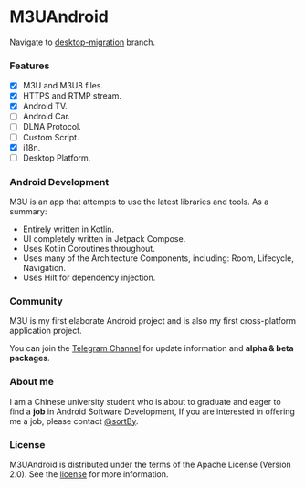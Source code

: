 # M3UAndroid

Navigate to [desktop-migration](https://github.com/realOxy/M3UAndroid/tree/desktop-migration) branch.

### Features

- [x] M3U and M3U8 files.
- [x] HTTPS and RTMP stream.
- [x] Android TV.
- [ ] Android Car.
- [ ] DLNA Protocol.
- [ ] Custom Script.
- [x] i18n.
- [ ] Desktop Platform.

### Android Development

M3U is an app that attempts to use the latest libraries and tools. As a summary:

- Entirely written in Kotlin.
- UI completely written in Jetpack Compose.
- Uses Kotlin Coroutines throughout.
- Uses many of the Architecture Components, including: Room, Lifecycle, Navigation.
- Uses Hilt for dependency injection.

### Community

M3U is my first elaborate Android project and is also my first cross-platform application project.

You can join the [Telegram Channel](https://t.me/m3u_android) for update information and **alpha &
beta packages**.

### About me

I am a Chinese university student who is about to graduate and eager to find a **job** in Android
Software Development,
If you are interested in offering me a job, please contact [@sortBy](https://t.me/sortBy).

### License

M3UAndroid is distributed under the terms of the Apache License (Version 2.0). See
the [license](LICENSE) for more information.
